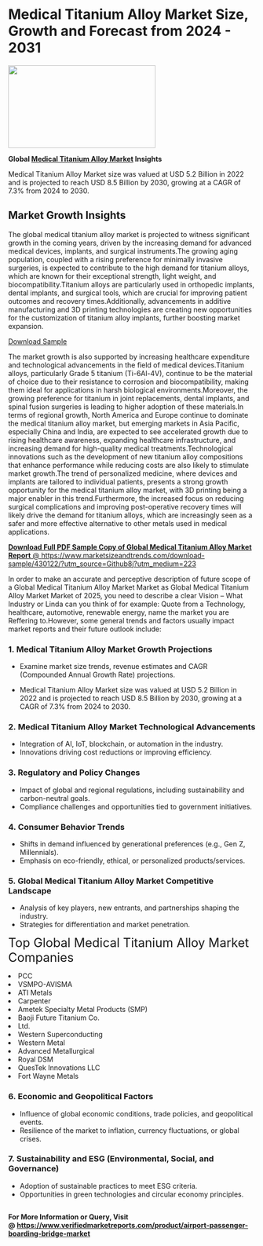 <H1>Medical Titanium Alloy Market Size, Growth and Forecast from 2024 - 2031</H1><img class="aligncenter size-medium wp-image-584254" src="https://thirdeyenews.in/wp-content/uploads/2024/09/Global-Market-Research-300x168.jpeg" alt="" width="300" height="168" /><p><strong>Global&nbsp;<a href="https://www.marketsizeandtrends.com/download-sample/430122/?utm_source=Github8j?utm_medium=223">Medical Titanium Alloy Market</a> Insights</strong></p><p>Medical Titanium Alloy Market size was valued at USD 5.2 Billion in 2022 and is projected to reach USD 8.5 Billion by 2030, growing at a CAGR of 7.3% from 2024 to 2030.</p><p><h2>Market Growth Insights</h2> <p>The global medical titanium alloy market is projected to witness significant growth in the coming years, driven by the increasing demand for advanced medical devices, implants, and surgical instruments.The growing aging population, coupled with a rising preference for minimally invasive surgeries, is expected to contribute to the high demand for titanium alloys, which are known for their exceptional strength, light weight, and biocompatibility.Titanium alloys are particularly used in orthopedic implants, dental implants, and surgical tools, which are crucial for improving patient outcomes and recovery times.Additionally, advancements in additive manufacturing and 3D printing technologies are creating new opportunities for the customization of titanium alloy implants, further boosting market expansion.</p> <p><a href="#">Download Sample</a></p> <p>The market growth is also supported by increasing healthcare expenditure and technological advancements in the field of medical devices.Titanium alloys, particularly Grade 5 titanium (Ti-6Al-4V), continue to be the material of choice due to their resistance to corrosion and biocompatibility, making them ideal for applications in harsh biological environments.Moreover, the growing preference for titanium in joint replacements, dental implants, and spinal fusion surgeries is leading to higher adoption of these materials.In terms of regional growth, North America and Europe continue to dominate the medical titanium alloy market, but emerging markets in Asia Pacific, especially China and India, are expected to see accelerated growth due to rising healthcare awareness, expanding healthcare infrastructure, and increasing demand for high-quality medical treatments.Technological innovations such as the development of new titanium alloy compositions that enhance performance while reducing costs are also likely to stimulate market growth.The trend of personalized medicine, where devices and implants are tailored to individual patients, presents a strong growth opportunity for the medical titanium alloy market, with 3D printing being a major enabler in this trend.Furthermore, the increased focus on reducing surgical complications and improving post-operative recovery times will likely drive the demand for titanium alloys, which are increasingly seen as a safer and more effective alternative to other metals used in medical applications.</p> <p><a href="#"></p><p><span class=""><strong>Download Full PDF Sample Copy of Global Medical Titanium Alloy Market Report</strong> @ <a href="https://www.marketsizeandtrends.com/download-sample/430122/?utm_source=Github8j?utm_medium=223" target="_blank">https://www.marketsizeandtrends.com/download-sample/430122/?utm_source=Github8j?utm_medium=223</a></span></p><p>In order to make an accurate and perceptive description of future scope of a Global&nbsp;Medical Titanium Alloy Market Market as Global&nbsp;Medical Titanium Alloy Market Market of 2025, you need to describe a clear Vision &ndash; What Industry or Linda can you think of for example: Quote from a Technology, healthcare, automotive, renewable energy, name the market you are Reffering to.However, some general trends and factors usually impact market reports and their future outlook include:</p><h3>1.&nbsp;<strong>Medical Titanium Alloy Market Growth Projections</strong></h3><ul><li>Examine market size trends, revenue estimates and CAGR (Compounded Annual Growth Rate) projections.</li><li><p>Medical Titanium Alloy Market size was valued at USD 5.2 Billion in 2022 and is projected to reach USD 8.5 Billion by 2030, growing at a CAGR of 7.3% from 2024 to 2030.</p></li></ul><h3>2.&nbsp;<strong>Medical Titanium Alloy Market Technological Advancements</strong></h3><ul><li>Integration of AI, IoT, blockchain, or automation in the industry.</li><li>Innovations driving cost reductions or improving efficiency.</li></ul><h3>3.&nbsp;<strong>Regulatory and Policy Changes</strong></h3><ul><li>Impact of global and regional regulations, including sustainability and carbon-neutral goals.</li><li>Compliance challenges and opportunities tied to government initiatives.</li></ul><h3>4.&nbsp;<strong>Consumer Behavior Trends</strong></h3><ul><li>Shifts in demand influenced by generational preferences (e.g., Gen Z, Millennials).</li><li>Emphasis on eco-friendly, ethical, or personalized products/services.</li></ul><h3>5.&nbsp;<strong>Global Medical Titanium Alloy Market Competitive Landscape</strong></h3><ul><li>Analysis of key players, new entrants, and partnerships shaping the industry.</li><li>Strategies for differentiation and market penetration.</li></ul><p data-pm-slice="1 1 []"><span style="color: inherit; font-family: inherit; font-size: 25px;">Top Global Medical Titanium Alloy Market Companies</span></p><div class="" data-test-id=""><p><li>PCC</li><li> VSMPO-AVISMA</li><li> ATI Metals</li><li> Carpenter</li><li> Ametek Specialty Metal Products (SMP)</li><li> Baoji Future Titanium Co.</li><li> Ltd.</li><li> Western Superconducting</li><li> Western Metal</li><li> Advanced Metallurgical</li><li> Royal DSM</li><li> QuesTek Innovations LLC</li><li> Fort Wayne Metals</li></p></div><h3>6.&nbsp;<strong>Economic and Geopolitical Factors</strong></h3><ul><li>Influence of global economic conditions, trade policies, and geopolitical events.</li><li>Resilience of the market to inflation, currency fluctuations, or global crises.</li></ul><h3>7.&nbsp;<strong>Sustainability and ESG (Environmental, Social, and Governance)</strong></h3><ul><li>Adoption of sustainable practices to meet ESG criteria.</li><li>Opportunities in green technologies and circular economy principles.</li></ul><h2><strong style="font-size: 14px;">For More Information or Query, Visit @&nbsp;</strong><a style="background-color: #ffffff; font-size: 14px;" href="https://www.marketsizeandtrends.com/report/medical-titanium-alloy-market/" target="_blank">https://www.verifiedmarketreports.com/product/airport-passenger-boarding-bridge-market</a></h2>